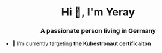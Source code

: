 <h1 align="center">Hi 👋, I'm Yeray</h1>
<h3 align="center">A passionate person living in Germany</h3>

- 🌱 I’m currently targeting **the Kubestronaut certificaiton**
